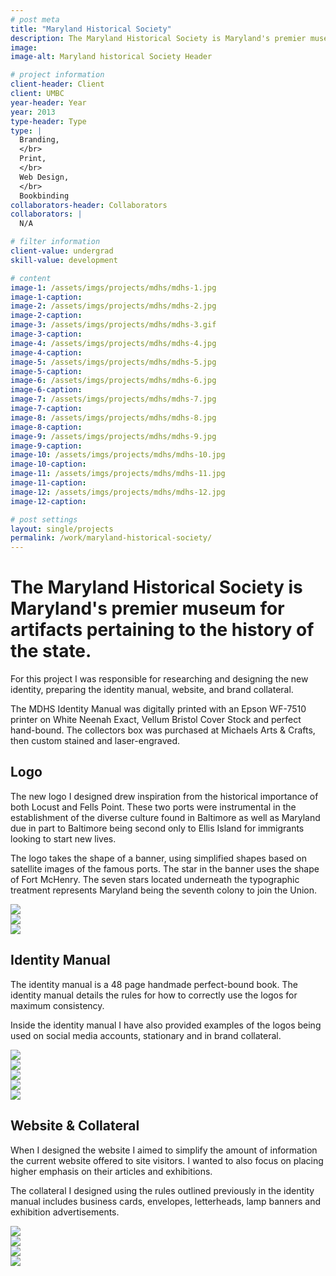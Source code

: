 ```yaml
---
# post meta
title: "Maryland Historical Society"
description: The Maryland Historical Society is Maryland's premier museum for artifacts pertaining to the history of the state.
image:
image-alt: Maryland historical Society Header

# project information
client-header: Client
client: UMBC
year-header: Year
year: 2013
type-header: Type
type: |
  Branding,
  </br>
  Print,
  </br>
  Web Design,
  </br>
  Bookbinding
collaborators-header: Collaborators
collaborators: |
  N/A

# filter information
client-value: undergrad
skill-value: development

# content
image-1: /assets/imgs/projects/mdhs/mdhs-1.jpg
image-1-caption:
image-2: /assets/imgs/projects/mdhs/mdhs-2.jpg
image-2-caption: 
image-3: /assets/imgs/projects/mdhs/mdhs-3.gif
image-3-caption: 
image-4: /assets/imgs/projects/mdhs/mdhs-4.jpg
image-4-caption: 
image-5: /assets/imgs/projects/mdhs/mdhs-5.jpg
image-5-caption: 
image-6: /assets/imgs/projects/mdhs/mdhs-6.jpg
image-6-caption: 
image-7: /assets/imgs/projects/mdhs/mdhs-7.jpg
image-7-caption: 
image-8: /assets/imgs/projects/mdhs/mdhs-8.jpg
image-8-caption: 
image-9: /assets/imgs/projects/mdhs/mdhs-9.jpg
image-9-caption: 
image-10: /assets/imgs/projects/mdhs/mdhs-10.jpg
image-10-caption: 
image-11: /assets/imgs/projects/mdhs/mdhs-11.jpg
image-11-caption: 
image-12: /assets/imgs/projects/mdhs/mdhs-12.jpg
image-12-caption: 

# post settings
layout: single/projects
permalink: /work/maryland-historical-society/
---
```


# The Maryland Historical Society is Maryland's premier museum for artifacts pertaining to the history of the state.

For this project I was responsible for researching and designing the new identity, preparing the identity manual, website, and brand collateral.

The MDHS Identity Manual was digitally printed with an Epson WF-7510 printer on White Neenah Exact, Vellum Bristol Cover Stock and perfect hand-bound. The collectors box was purchased at Michaels Arts & Crafts, then custom stained and laser-engraved.

## Logo

The new logo I designed drew inspiration from the historical importance of both Locust and Fells Point. These two ports were instrumental in the establishment of the diverse culture found in Baltimore as well as Maryland due in part to Baltimore being second only to Ellis Island for immigrants looking to start new lives.

The logo takes the shape of a banner, using simplified shapes based on satellite images of the famous ports. The star in the banner uses the shape of Fort McHenry. The seven stars located underneath the typographic treatment represents Maryland being the seventh colony to join the Union.

<div class="cf">
  <div class="fl w-100 w-50-l pa1"><img class="v-mid w-100" src="{{ page.image-1 }}"></div>
  <div class="fl w-100 w-50-l pa1"><img class="v-mid w-100" src="{{ page.image-2 }}"></div>
  <div class="fl w-100 pa1"><img class="v-mid w-100" src="{{ page.image-3 }}"></div>
</div>

## Identity Manual

The identity manual is a 48 page handmade perfect-bound book. The identity manual details the rules for how to correctly use the logos for maximum consistency.

Inside the identity manual I have also provided examples of the logos being used on social media accounts, stationary and in brand collateral.

<div class="cf">
  <div class="fl w-100 w-50-l pa1"><img class="v-mid w-100" src="{{ page.image-4 }}"></div>
  <div class="fl w-100 w-50-l pa1"><img class="v-mid w-100" src="{{ page.image-5 }}"></div>
  <div class="fl w-100 w-50-l pa1"><img class="v-mid w-100" src="{{ page.image-6 }}"></div>
  <div class="fl w-100 w-50-l pa1"><img class="v-mid w-100" src="{{ page.image-7 }}"></div>
  <div class="fl w-100 pa1"><img class="v-mid w-100" src="{{ page.image-8 }}"></div>
</div>

## Website & Collateral

When I designed the website I aimed to simplify the amount of information the current website offered to site visitors. I wanted to also focus on placing higher emphasis on their articles and exhibitions.

The collateral I designed using the rules outlined previously in the identity manual includes business cards, envelopes, letterheads, lamp banners and exhibition advertisements.

<div class="cf">
  <div class="fl w-100 pa1"><img class="v-mid w-100" src="{{ page.image-9 }}"></div>
  <div class="fl w-100 pa1"><img class="v-mid w-100" src="{{ page.image-10 }}"></div>
  <div class="fl w-100 pa1"><img class="v-mid w-100" src="{{ page.image-11 }}"></div>
  <div class="fl w-100 pa1"><img class="v-mid w-100" src="{{ page.image-12 }}"></div>
</div>